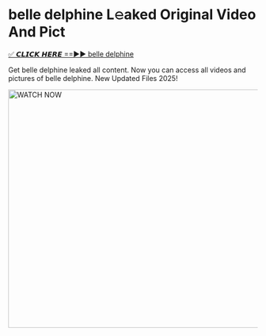 # belle delphine L𝚎aked Original Video And Pict

<p><a href="https://cliphot.my.id/belle+delphine" rel="nofollow">✅ 𝘾𝙇𝙄𝘾𝙆 𝙃𝙀𝙍𝙀 ==►► belle delphine​</a></p>


<p>Get belle delphine leaked all content. Now you can access all videos and pictures of belle delphine. New Updated Files 2025!</p>


<p><a rel="nofollow" title="WATCH NOW" href="https://cliphot.my.id/belle+delphine"><img border="belle+delphine" height="480" width="720" title="WATCH NOW" alt="WATCH NOW" src="https://i.ibb.co.com/xMMVF88/686577567.gif"></a></p>